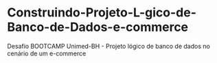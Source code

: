 # Construindo-Projeto-L-gico-de-Banco-de-Dados-e-commerce
Desafio BOOTCAMP Unimed-BH - Projeto lógico de banco de dados no cenário de um e-commerce
